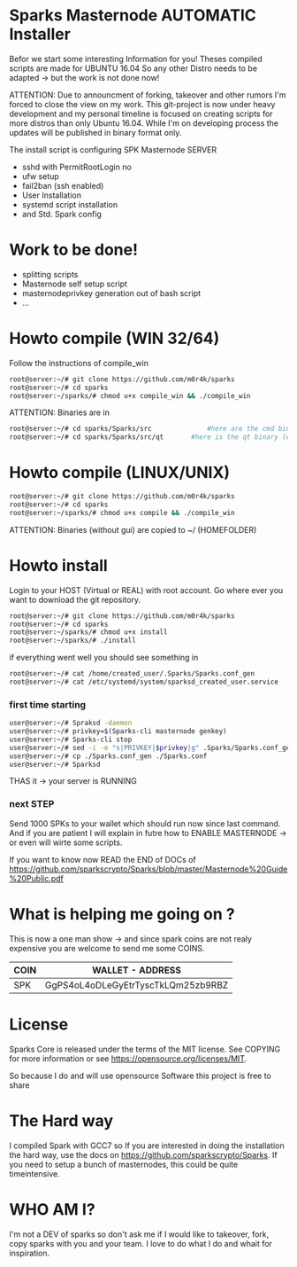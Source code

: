# Sparks Masternode AUTOMATIC Installer

Befor we start some interesting Information for you! Theses compiled scripts are made for UBUNTU 16.04 
So any other Distro needs to be adapted -> but the work is not done now!

ATTENTION: 
Due to announcment of forking, takeover and other rumors I'm forced to close the view on my work. This
git-project is now under heavy development and my personal timeline is focused on creating scripts for
more distros than only Ubuntu 16.04. While I'm on developing process the updates will be published in 
binary format only.

The install script is configuring SPK Masternode SERVER 
- sshd with PermitRootLogin no
- ufw setup
- fail2ban (ssh enabled)
- User Installation
- systemd script installation
- and Std. Spark config
 
# Work to be done!

  - splitting scripts
  - Masternode self setup script
  - masternodeprivkey generation out of bash script
  - ...
 
# Howto compile (WIN 32/64)

Follow the instructions of compile_win

```sh
root@server:~/# git clone https://github.com/m0r4k/sparks
root@server:~/# cd sparks
root@server:~/sparks/# chmod u+x compile_win && ./compile_win
```

ATTENTION: Binaries are in 

```sh
root@server:~/# cd sparks/Sparks/src              #here are the cmd binaries (exe)
root@server:~/# cd sparks/Sparks/src/qt		  #here is the qt binary (exe)
```


# Howto compile (LINUX/UNIX)

```sh
root@server:~/# git clone https://github.com/m0r4k/sparks
root@server:~/# cd sparks
root@server:~/sparks/# chmod u+x compile && ./compile_win
```

ATTENTION: Binaries (without gui) are copied to ~/ (HOMEFOLDER)


# Howto install
Login to your HOST (Virtual or REAL) with root account. Go where ever you
want to download the git repository.

```sh
root@server:~/# git clone https://github.com/m0r4k/sparks
root@server:~/# cd sparks
root@server:~/sparks/# chmod u+x install
root@server:~/sparks/# ./install
```

if everything went well you should see something  in 
```sh
root@server:~/# cat /home/created_user/.Sparks/Sparks.conf_gen
root@server:~/# cat /etc/systemd/system/sparksd_created_user.service
```
### first time starting
```sh
user@server:~/# Spraksd -daemon
user@server:~/# privkey=$(Sparks-cli masternode genkey)
user@server:~/# Sparks-cli stop
user@server:~/# sed -i -e "s|PRIVKEY|$privkey|g" .Sparks/Sparks.conf_gen
user@server:~/# cp ./Sparks.conf_gen ./Sparks.conf
user@server:~/# Sparksd
```
THAS it -> your server is RUNNING

### next STEP
Send 1000 SPKs to your wallet which should run now since last command. And if
you are patient I will explain in futre how to ENABLE MASTERNODE -> or even
will wirte some scripts.

If you want to know now READ the END of DOCs of 
https://github.com/sparkscrypto/Sparks/blob/master/Masternode%20Guide%20Public.pdf


# What is helping me going on ?
This is now a one man show -> and since spark coins are not realy expensive you
are welcome to send me some COINS.

| COIN | WALLET - ADDRESS |
| ------ | ------ |
| SPK | GgPS4oL4oDLeGyEtrTyscTkLQm25zb9RBZ |

# License
Sparks Core is released under the terms of the MIT license. See COPYING for more information or see
https://opensource.org/licenses/MIT.

So because I do and will use opensource Software this project is free to share


# The Hard way
I compiled Spark with GCC7 so If you are interested in doing the installation the hard way, use the
docs on https://github.com/sparkscrypto/Sparks. If you need to setup a bunch of masternodes, this could
be quite timeintensive.

# WHO AM I?
I'm not a DEV of sparks so don't ask me if I would like to takeover, fork, copy sparks with you and your team.
I love to do what I do and whait for inspiration.
